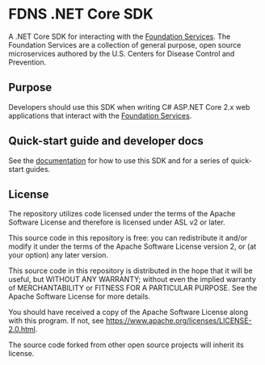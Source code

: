 # FDNS .NET Core SDK
A .NET Core SDK for interacting with the [Foundation Services](https://github.com/CDCGov/fdns). The Foundation Services are a collection of general purpose, open source microservices authored by the U.S. Centers for Disease Control and Prevention.

## Purpose

Developers should use this SDK when writing C# ASP.NET Core 2.x web applications that interact with the [Foundation Services](https://github.com/CDCGov/fdns).

## Quick-start guide and developer docs
See the [documentation](docs) for how to use this SDK and for a series of quick-start guides.

## License
The repository utilizes code licensed under the terms of the Apache Software License and therefore is licensed under ASL v2 or later.

This source code in this repository is free: you can redistribute it and/or modify it under the terms of the Apache Software License version 2, or (at your option) any later version.

This source code in this repository is distributed in the hope that it will be useful, but WITHOUT ANY WARRANTY; without even the implied warranty of MERCHANTABILITY or FITNESS FOR A PARTICULAR PURPOSE. See the Apache Software License for more details.

You should have received a copy of the Apache Software License along with this program. If not, see https://www.apache.org/licenses/LICENSE-2.0.html.

The source code forked from other open source projects will inherit its license.